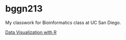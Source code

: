 # bggn213

My classwork for Bioinformatics class at UC San Diego. 

[Data Visualization with R]( https://github.com/julia-ainsworth/bggn213/blob/e50a05c59a1d5d7df17a8f743597dd3d7e59556c/Class05/Class05.md ) 
